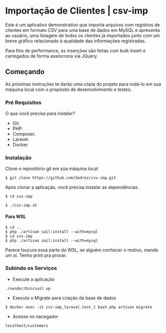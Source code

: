# Importação de Clientes | csv-imp

Este é um aplicativo demonstrativo que importa arquivos com registros de clientes em formato CSV para uma base de dados em MySQL e apresenta ao usuário, uma listagem de todos os clientes já importados junto com um breve gráfico relacionado à qualidade das informações registradas.

Para fins de performance, as inserções são feitas com bulk insert e carregados de forma assíncrona via JQuery.

## Começando
As próximas instruções te darão uma cópia do projeto para rodá-lo em sua máquina local com o propósito de desenvolvimento e testes.

### Pré Requisitos
O que você precisa para instalar?

* Git.
* PHP.
* Composer.
* Laravel.
* Docker.

### Instalação
Clone o repositório git em sua máquina local

```$ git clone https://github.com/Sedrez/csv-imp.git```

Após clonar a aplicação, você precisa instalar as dependências.

```
$ cd cvs-imp
```
```
$ ./csv-imp.sh
```

#### Para WSL
```
$ cd ..
$ php ./artisan sail:install --with=mysql
$ cd cvs-imp
$ php ./artisan sail:install --with=mysql
```
Parece loucura essa parte do WSL, se alguém conhecer o motivo, mande um oi. Tenho print pra provar.

### Subindo os Serviços

- Execute a aplicação
```
./vendor/bin/sail up
```

- Execute o Migrate para criação da base de dados
```
$ docker exec -it csv-imp_laravel.test_1 bash php artisan migrate
```

- Acesse no nacegador
```
localhost/customers
```
  
